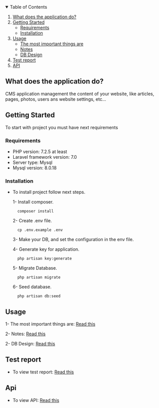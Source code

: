 <!-- TABLE OF CONTENTS -->
<details open="open">
  <summary>Table of Contents</summary>
  <ol>
    <li>
      <a href="#What-does-the-application-do">What does the application do?</a></ul>
    </li>
    <li>
      <a href="#getting-started">Getting Started</a>
      <ul>
        <li><a href="#requirements ">Requirements</a></li>
        <li><a href="#installation ">Installation</a></li>
      </ul>
    </li>
    <li>
        <a href="#usage"> Usage</a>
        <ul>
            <li><a target="_blank" href="#the-most-important-things-are">The most important things are</a></li>
            <li><a target="_blank" href="#notes ">Notes</a></li>
            <li><a target="_blank" href="#db-design ">DB Design</a></li>
        </ul>
    </li>
    <li>
        <a target="_blank" href="#test-report">Test report</a>
    </li>
    <li>
        <a target="_blank" href="#api">API</a>
    </li>
      </ol>
</details>


## What does the application do?

CMS application management the content of your website,
like articles, pages, photos, users ans website settings, etc... 

## Getting Started
To start with project you must have next requirements

### Requirements 
* PHP version: 7.2.5 at least 
* Laravel framework version: 7.0
* Server type: Mysql 
* Mysql version: 8.0.18

### Installation
* To install project follow next steps.
    
    1- Install composer.
    
        composer install 
   
    2- Create .env file.
    
        cp .env.example .env 
    
    3- Make your DB, and set the configuration in the env file.
    
    4- Generate key for application.
    
        php artisan key:generate 
    
    5- Migrate Database.
    
        php artisan migrate 
        
    6- Seed database.
   
        php artisan db:seed
  
## Usage

   1- The most important things are: [Read this](IMPORTANT.md)
   
   2- Notes: [Read this](NOTES.md)
   
   2- DB Design: [Read this](db_design.pdf)
   
   
## Test report
* To view test report: [Read this](TEST.md)

## Api
* To view API: [Read this](API.md)
